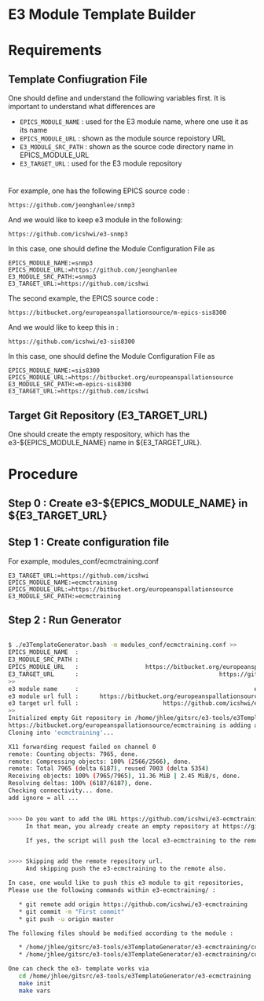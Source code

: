 E3 Module Template Builder
====

# Requirements

## Template Confiugration File
One should define and understand the following variables first. It is important to understand what differences are

* ```EPICS_MODULE_NAME```  : used for the E3 module name, where one use it as its name
* ```EPICS_MODULE_URL```   : shown as the module source repoistory URL
* ```E3_MODULE_SRC_PATH``` : shown as the source code directory name in EPICS_MODULE_URL
* ```E3_TARGET_URL```      : used for the E3 module repository 

# 
For example, one has the following EPICS source code :
```
https://github.com/jeonghanlee/snmp3
```
And we would like to keep e3 module in the following:
```
https://github.com/icshwi/e3-snmp3
```

In this case, one should define the Module Configuration File as 

```
EPICS_MODULE_NAME:=snmp3
EPICS_MODULE_URL:=https://github.com/jeonghanlee
E3_MODULE_SRC_PATH:=snmp3
E3_TARGET_URL:=https://github.com/icshwi
```

The second example, the EPICS source code : 
```
https://bitbucket.org/europeanspallationsource/m-epics-sis8300
```
And we would like to keep this in :
```
https://github.com/icshwi/e3-sis8300
```

In this case, one should define the Module Configuration File as 

```
EPICS_MODULE_NAME:=sis8300
EPICS_MODULE_URL:=https://bitbucket.org/europeanspallationsource
E3_MODULE_SRC_PATH:=m-epics-sis8300
E3_TARGET_URL:=https://github.com/icshwi
```

## Target Git Repository (E3_TARGET_URL)

One should create the empty respository, which has the e3-${EPICS_MODULE_NAME} name  in ${E3_TARGET_URL}.


# Procedure 

## Step 0 : Create e3-${EPICS_MODULE_NAME} in ${E3_TARGET_URL}

## Step 1 : Create configuration file 

For example, modules_conf/ecmctraining.conf

```
E3_TARGET_URL:=https://github.com/icshwi
EPICS_MODULE_NAME:=ecmctraining
EPICS_MODULE_URL:=https://bitbucket.org/europeanspallationsource
E3_MODULE_SRC_PATH:=ecmctraining

```
## Step 2 : Run Generator


```sh

$ ./e3TemplateGenerator.bash -m modules_conf/ecmctraining.conf >> 
EPICS_MODULE_NAME  :                                                     ecmctraining
E3_MODULE_SRC_PATH :                                                     ecmctraining
EPICS_MODULE_URL   :                   https://bitbucket.org/europeanspallationsource
E3_TARGET_URL      :                                        https://github.com/icshwi
>> 
e3 module name     :                                                  e3-ecmctraining
e3 module url full :      https://bitbucket.org/europeanspallationsource/ecmctraining
e3 target url full :                        https://github.com/icshwi/e3-ecmctraining
>> 
Initialized empty Git repository in /home/jhlee/gitsrc/e3-tools/e3TemplateGenerator/e3-ecmctraining/.git/
https://bitbucket.org/europeanspallationsource/ecmctraining is adding as submodule...
Cloning into 'ecmctraining'...

X11 forwarding request failed on channel 0
remote: Counting objects: 7965, done.
remote: Compressing objects: 100% (2566/2566), done.
remote: Total 7965 (delta 6187), reused 7003 (delta 5354)
Receiving objects: 100% (7965/7965), 11.36 MiB | 2.45 MiB/s, done.
Resolving deltas: 100% (6187/6187), done.
Checking connectivity... done.
add ignore = all ... 


>>>> Do you want to add the URL https://github.com/icshwi/e3-ecmctraining for the remote repository?
     In that mean, you already create an empty repository at https://github.com/icshwi/e3-ecmctraining.

     If yes, the script will push the local e3-ecmctraining to the remote repository. (y/n)? n


>>>> Skipping add the remote repository url. 
     And skipping push the e3-ecmctraining to the remote also.

In case, one would like to push this e3 module to git repositories,
Please use the following commands within e3-ecmctraining/ :

   * git remote add origin https://github.com/icshwi/e3-ecmctraining
   * git commit -m "First commit"
   * git push -u origin master

The following files should be modified according to the module : 

   * /home/jhlee/gitsrc/e3-tools/e3TemplateGenerator/e3-ecmctraining/configure/CONFIG_MODULE
   * /home/jhlee/gitsrc/e3-tools/e3TemplateGenerator/e3-ecmctraining/configure/RELEASE

One can check the e3- template works via 
   cd /home/jhlee/gitsrc/e3-tools/e3TemplateGenerator/e3-ecmctraining
   make init
   make vars



```
